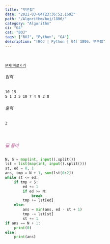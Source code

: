 ```yaml
---
title: "부분합"
date: "2021-03-04T23:36:52.169Z"
path: "/Algorithm/boj/1806/"
category: "Algorithm"
ci: "G4"
cat: "BOJ"
tags: ["BOJ", "Python", "G4"]
description: "[BOJ | Python | G4] 1806. 부분합"
---
```


<br />

<a href="https://www.acmicpc.net/problem/1806"><small>문제 바로가기</small></a>

###### 입력

```sh
10 15
5 1 3 5 10 7 4 9 2 8
```

###### 출력

```sh
2
```

<br />

##### <h5 style="color:#C587AE;">💻 풀이</h5>

```python
N, S = map(int, input().split())
lst = list(map(int, input().split()))
st, ed = 0, 1
ans, tmp = N + 1, sum(lst[0:2])
while st <= ed:
    if tmp < S:
        ed += 1
        if ed >= N:
            break
        tmp += lst[ed]
    else:
        ans = min(ans, ed - st + 1)
        tmp -= lst[st]
        st += 1
if ans == N + 1:
    print(0)
else:
    print(ans)
```



